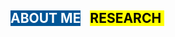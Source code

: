 ## <a href="index.html" style="color:white;background-color:#005596; text-decoration: none;">ABOUT ME</a> &nbsp; <mark> RESEARCH </mark> &nbsp;
